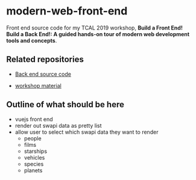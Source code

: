 # modern-web-front-end

Front end source code for my TCAL 2019 workshop, **Build a Front End! Build a Back End!: A guided hands-on tour of modern web development tools and concepts**.

## Related repositories

- [Back end source code](https://github.com/brianzelip/modern-web-back-end)

- [workshop material](https://github.com/brianzelip/modern-web-workshop)

## Outline of what should be here

- vuejs front end
- render out swapi data as pretty list
- allow user to select which swapi data they want to render
  - people
  - films
  - starships
  - vehicles
  - species
  - planets
